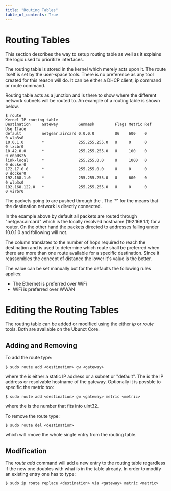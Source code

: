```yaml
---
title: "Routing Tables"
table_of_contents: True
---
```


# Routing Tables

This section describes the way to setup routing table as well as it explains the
logic used to prioritize interfaces.

The routing table is stored in the kernel which merely acts upon it. The route
itself is set by the user-space tools. There is no preference as any tool
created for this reason will do. It can be either a DHCP client, ip command or
route command.

Routing table acts as a junction and is there to show where the different
network subnets will be routed to. An example of a routing table is shown below.

```
$ route
Kernel IP routing table
Destination     Gateway         Genmask         Flags Metric Ref    Use Iface
default         netgear.aircard 0.0.0.0         UG    600    0        0 wlp3s0
10.0.1.0        *               255.255.255.0   U     0      0        0 lxcbr0
10.42.0.0       *               255.255.255.0   U     100    0        0 enp0s25
link-local      *               255.255.0.0     U     1000   0        0 docker0
172.17.0.0      *               255.255.0.0     U     0      0        0 docker0
192.168.1.0     *               255.255.255.0   U     600    0        0 wlp3s0
192.168.122.0   *               255.255.255.0   U     0      0        0 virbr0
```

The packets going to <Destination> are pushed through the <Gateway>. The '*' for
the <Gateway> means that the destination network is directly connected.

In the example above by default all packets are routed through "netgear.aircard"
which is the locally resolved hostname (192.168.1.1) for a router. On the other
hand the packets directed to addresses falling under 10.0.1.0 and following will
not.

The <Metric> column translates to the number of hops required to reach the
destination and is used to determine which route shall be preferred when there
are more than one route available for a specific destination. Since it
reassembles the concept of distance the lower it's value is the better.

The <Metric> value can be set manually but for the defaults the following rules
applies:

* The Ethernet is preferred over WiFi
* WiFi is preferred over WWAN

# Editing the Routing Tables

The routing table can be added or modified using the either *ip* or *route*
tools. Both are available on the Ubunct Core.

## Adding and Removing

To add the route type:

```
$ sudo route add <destination> gw <gateway>
```

where the <destination> is either a static IP address or a subnet or "default".
The <gateway> is the IP address or resolvable hostname of the gateway.
Optionally it is possble to specific the metric too:

```
$ sudo route add <destination> gw <gateway> metric <metric>
```

where the <metric> is the number that fits into uint32.

To remove the route type:

```
$ sudo route del <destination>
```

which will rmove the whole single entry from the routing table.

## Modification

The *route add* command will add a new entry to the routing table regardless if
the new one doubles with what is in the table already. In order to modify an
existing entry one has to type:

```
$ sudo ip route replace <destination> via <gateway> metric <metric>
```
